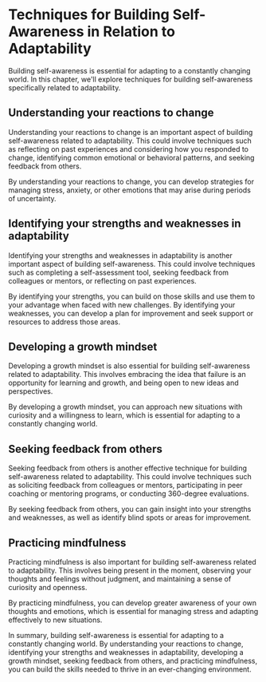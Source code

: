 Techniques for Building Self-Awareness in Relation to Adaptability
======================================================================================================

Building self-awareness is essential for adapting to a constantly changing world. In this chapter, we'll explore techniques for building self-awareness specifically related to adaptability.

Understanding your reactions to change
--------------------------------------

Understanding your reactions to change is an important aspect of building self-awareness related to adaptability. This could involve techniques such as reflecting on past experiences and considering how you responded to change, identifying common emotional or behavioral patterns, and seeking feedback from others.

By understanding your reactions to change, you can develop strategies for managing stress, anxiety, or other emotions that may arise during periods of uncertainty.

Identifying your strengths and weaknesses in adaptability
---------------------------------------------------------

Identifying your strengths and weaknesses in adaptability is another important aspect of building self-awareness. This could involve techniques such as completing a self-assessment tool, seeking feedback from colleagues or mentors, or reflecting on past experiences.

By identifying your strengths, you can build on those skills and use them to your advantage when faced with new challenges. By identifying your weaknesses, you can develop a plan for improvement and seek support or resources to address those areas.

Developing a growth mindset
---------------------------

Developing a growth mindset is also essential for building self-awareness related to adaptability. This involves embracing the idea that failure is an opportunity for learning and growth, and being open to new ideas and perspectives.

By developing a growth mindset, you can approach new situations with curiosity and a willingness to learn, which is essential for adapting to a constantly changing world.

Seeking feedback from others
----------------------------

Seeking feedback from others is another effective technique for building self-awareness related to adaptability. This could involve techniques such as soliciting feedback from colleagues or mentors, participating in peer coaching or mentoring programs, or conducting 360-degree evaluations.

By seeking feedback from others, you can gain insight into your strengths and weaknesses, as well as identify blind spots or areas for improvement.

Practicing mindfulness
----------------------

Practicing mindfulness is also important for building self-awareness related to adaptability. This involves being present in the moment, observing your thoughts and feelings without judgment, and maintaining a sense of curiosity and openness.

By practicing mindfulness, you can develop greater awareness of your own thoughts and emotions, which is essential for managing stress and adapting effectively to new situations.

In summary, building self-awareness is essential for adapting to a constantly changing world. By understanding your reactions to change, identifying your strengths and weaknesses in adaptability, developing a growth mindset, seeking feedback from others, and practicing mindfulness, you can build the skills needed to thrive in an ever-changing environment.
